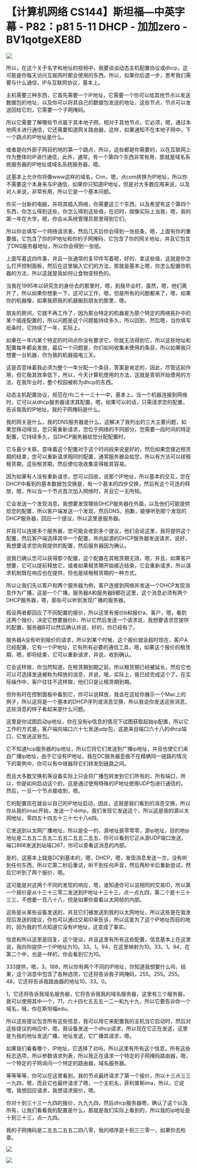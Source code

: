 # 【计算机网络 CS144】斯坦福—中英字幕 - P82：p81 5-11 DHCP - 加加zero - BV1qotgeXE8D

![](img/160efb60227ee6a9dfdeed586ed5ad3a_0.png)

所以，在这个关于名字和地址的视频中，我要谈谈动态主机配置协议或dhcp，这可能是你每天访问互联网时都会使用的东西，所以，如果你后退一步，思考我们需要与什么通信，IP与互联网协议，基本上。

主机需要三种东西，它首先需要一个IP地址，它需要一个你可以给其他节点以发送数据包的地址，以及你可以将其自己的数据包发送的地址，这些节点，节点可以发送回给它的，它需要一个子网掩码。

所以它需要了解哪些节点属于其本地子网，相对于其他节点，它必须，嗯，通过本地网关进行通信，它还需要知道网关路由器，这样，如果通知不在本地子网中，下一个跳点的IP地址是什么。

或者是向外部子网目的地的第一个跳点，所以，这些都是你需要的，以在互联网上作为整体的IP进行通信，此外，通常，有一个第四个东西非常有用，那就是域名系统服务器的IP地址或域名系统服务器，嗯。

这基本上允许你将像www这样的域名，Cnn，嗯，点com转换为IP地址，所以你不需要这个本身来与IP通信，如果你只知道IP地址，但是对大多数应用来说，以及对人来说，非常有用，所以它是一个基本问题。

你买一台新的电脑，并将其插入网络，你需要这三个东西，以及希望有这个第四个东西，你怎么得到这些，你怎么得到这些值，在旧时，就像实际上当我，嗯，我的第一年在大学，嗯，你会从系统管理员那里得到它们。

所以你会填写一个网络请求表，然后几天后你会得到一张纸条，嗯，上面有你的重要值，它包含了你的IP地址和你的子网掩码，它包含了你的网关地址，并且它包含了DNS服务器地址，所以你会得到一张纸。

上面写着这四件事，并且一张通常的复印件写着嗯，好的，拿这些值，这就是你怎么打开控制面板，然后在这里输入它们的方法，那就是基本上嗯，你怎么配置你机器的方法，所以这就是我如何让食物变棕色的。

当我在1995年以研究生的身份去的那里时，嗯，到我毕业时，虽然，嗯，他们离开了，所以如果你想象一下，这可以工作，嗯，但是所有的问题都来了，嗯，如果你的机器像，如果我把我的机器搬到朋友的那里，嗯。

朋友的房间，它就不再工作了，因为那台特定的机器是为那个特定的网络拓扑中的某个插座配置的，所以问题是这个问题能持续多久，所以回到，然后嗯，当你填写纸条时，它持续了一年，实际上。

如果在一年内某个特定的时间点你没有要求它，你就无法得到它，所以这些地址和配置每年都会发放，最后一个问题是，你们如何收集未使用的条目，所以如果我只想要一台机器，你为我的机器插电三天。

这是否意味着我必须为整个一年分配一个条目，答案是肯定的，因此，尽管这起作用，但它极其效率低下，所以，今天计算机使用的方法，这就是青铜开始使用的方法，在我毕业时，整个校园被称为dhcp的东西。

动态主机配置协议，规范在rfc二十一三十一中，基本上，当一个机器连接到网络时，它可以从dhcp服务器请求其配置，嗯，如果可以的话，只需请求您的配置，告诉我我的IP地址，我的子网掩码是什么。

我的网关是什么，我的DNS服务器是什么，这解决了我列出的三大主要问题，如果您移动得当，您只需重新请求，您位于网络的不同部分，您需要一段时间的特定配置，它持续多久，当DHCP服务器给您分配配置时。

它与最少关联，意味着这个配置对于这个时间段来说是好的，然后如果您接近租赁期的结束，您可以重新请求相同的配置，通常服务器会给您，所以有方法可以续租租赁期，这些租赁期，然后使垃圾收集变得极其容易。

因为如果有人没有重新请求，您可以回收，说那个IP地址，所以基本的交互，您在DHCP中看到的基本数据包交换是，有一个基本的四步交换，然后有这个可选的释放，嗯，所以当一个节点首次加入网络时，并且它一无所知。

它会发送一个发现消息，我想要发现哪些DHCP服务器在外面，以及他们可能提供给您的配置，所以客户端发送一个发现，然后DNS，抱歉，能够听到那个发现的DHCP服务器，回应一个提议，所以这里是服务器。

并且可以连接多个服务器，您可能会收到多个提议，他们会说这里，我将提供这个配置，然后客户端选择其中一个配置，并向起源的DHCP服务器发送请求，说好，我想要请求您向我提供的配置，然后服务器因为确认。

说我已确认您可以获得那个配置，这个配置在其租赁期无效，嗯，并且，如果客户想要，它可以提前释放它，或者如果租赁期开始接近结束，它会重新请求，所以请求机制既在响应也在提供，但也是续租租赁期的一种方式。

所以让我们先以客户和两个服务器为例，客户连接到网络并发送一个DHCP发现消息作为广播，这是一个广播，服务器A和服务器B都在这里，这个消息必须有两个DHCP服务器，嗯，那些可以听到发现广播的服务器。

假设两者都回应了不同配置的报价，所以这里有报价b和报价a，客户，嗯，看到这两个报价，决定它想要报价b，所以它然后发送一个请求说，我想要请求您提供的配置，服务器B可以然后确认并说，好的，你已经有了。

服务器A没有听到报价的请求，所以到某个时候，这个报价就会超时现在，客户A已经配置，它有一个IP地址，它有所有必要的通信工具，嗯，如果这个报价的租赁期，嗯，即将结束，它可以重新请求，并说，收到确认。

它会这样做，你当然知道，在租赁期到期之前，所以租赁期已经被延长，然后它也可以可选择发送被称为释放的消息，并说，哦，实际上，我已经完成这个了，在实际操作中，客户往往不这样做，他们只是让租赁期到期。

但你有时在控制面板中看到它，你可以说释放，我会在这给你展示一个Mac上的例子，所以这将是一个基本的DHCP序列或消息交换，所以我说你发送这些消息，这些消息的样子看起来是什么问题。

这里是你试图启动ip地址，你在没有ip信息的情况下试图获取起始ip配置，所以它工作的方式是，客户端向端口六十七发送udp包，这是来自端口六十八的dhcp端口，它发送这些包。

它不知道hcp服务器的ip地址，所以它将它们发送到广播ip地址，并且也使它们来自广播ip地址，由于它没有IP地址，我在DC服务器歪曲不在精确同一链路的情况下的案例中，你可以有中继器将它们转发到链路之间。

而且大多数交换机等设备实际上只会将广播包转发到它们所有的，所有端口，所以，你是如何启动这个的，这是通过使用特殊的IP地址使用UDP包进行通信的，然后，一旦一个节点接收到，嗯。

它的配置现在就会以自己的IP地址启动，因此，这就是我们看到的消息交换，所以你从我的imac开始，发送一个dohp，我们发现它发送这个，所以这是我的源以太网地址，零四五十四五十三十七十八e四。

它发送到以太网广播地址，所以是全一的，源地址是零零零，源ip地址，目的地ip地址是二五五二五五二五五二五五二五五，你可以看到它正从源UDP端口发送，端口868发送到站端口67，你可以查看这消息的内部。

是的，这基本上就是DC到基本的，嗯，DHCP，嗯，发现消息发送一次，没有听到任何东西，所以它第二秒后重试，听不到任何声音，然后两秒半后重新尝试，然后它听到了两个报价，嗯。

这可能是对这两个不同的发现的响应，嗯，谁知道你可以说相同的交易ID，所以第一个报价是从十三十三零二发送到IP地址十三十三，点一点九四，第二个是十三十三三，不想要一百八十八，但是如果你查看以太网帧的内部。

这些是从某些设备发送的，并且它们被发送到我的以太网地址，所以这些是在我发现后发送的提议，你也可以通过交易ID来告诉，所以这是为了这个IP地址而目的地的，因为我的节点知道它没有IP地址，这变成了事实。

信息和所以这里是回复，这个提议，并且这里有所有这些配置，信息基本上在这里说，我向你提供一个IP地址为10。33。1。94，在这里映射为10。33。1。94，在第二个中，也是一样的，你会看到它为10。

333提供，嗯，3。188，所以你有两个不同的IP地址，你知道我想要什么吗，结果，这个消息中包含了各种选项，它还将告诉我子网掩码，255。255。255。48，它还将告诉我路由器的地址10。33。0。

1，它还将告诉我域名服务器，它将告诉我我的域名服务器，这里有三个服务器，我可以使用其中一个，71，六十四七五五五一二一和九十九，所以它要告诉你一个域名，哦，你在斯坦福edu。

所以这些提议包含所有这些信息，我可以用它来配置我的主机当它启动时，然后对这些提议的响应中，嗯，我设备发送一个dhcp请求，所以现在它正在发送，这里是为我的地址发送广播，地址发送，它广播其请求，嗯。

如果我们看看哪个，IP地址，它选择了对吗，所以这里有所有这个信息，所有这些标志选项，所以参数请求列表，所以我正在请求一个特定的子网掩码路由器，嗯，一个特定的子网询问一个特定的路由器，域名服务器。

等等等等，你可以在这里看到，我的节点最终请求了第一个报价，所以十三点三三一九四，嗯，而且它也最终请求了嗯，一个主机名，菲利普斯ima，所以，它说嘿，我想回应请求，我想请求报价，嗯。

你对十到三十三一九四的报价，九九九四，然后dhcp服务器嗯，确认了这个以及所有，让我们看看我的配置是什么，那就是我们实际上看到的，所以我的ip地址是十到三十三，点一九四。

我的子网掩码是二五五二五五二四八零，我的顺序是十到三三零一，如果你去检查。

![](img/160efb60227ee6a9dfdeed586ed5ad3a_2.png)

![](img/160efb60227ee6a9dfdeed586ed5ad3a_3.png)